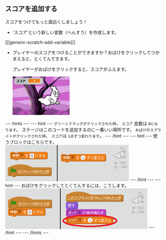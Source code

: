 ## スコアを追加する

スコアをつけてもっと面白くしましょう！

+ 'スコア'という新しい変数（へんすう）を作成します。

[[[generic-scratch-add-variable]]]

+ プレイヤーのスコアをつけることができますか？おばけをクリックしてつかまえると、とくてんできます。
    
    プレイヤーがおばけをクリックすると、スコアがふえます。
    
    ![スコアを増やす](images/ghost-score-test.png)

\--- hints \--- \--- hint \--- `グリーンフラッグがクリックされた時`、 `スコア` 変数は `0になります`。 ステージはこのコードを追加するのに一番いい場所です。 `おばけのスプライトがクリックされた時`、 `スコア`は `1点ずつ変わります`。 \--- /hint \--- \--- hint \--- 使うブロックはこちらです。 ![screenshot](images/ghost-score-blocks.png) \--- /hint \--- \--- hint \--- おばけをクリックしてとくてんするには、こうします。 ![screenshot](images/ghost-score-code.png) \--- /hint \--- \--- /hints \---